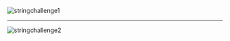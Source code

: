 ![stringchallenge1](https://user-images.githubusercontent.com/97106063/159118332-b859b505-6ea9-48c8-84ff-eb1043c53a3f.jpeg)
****
![stringchallenge2](https://user-images.githubusercontent.com/97106063/159118333-ed738a09-4c02-427f-881b-adce51f5f718.jpg)


